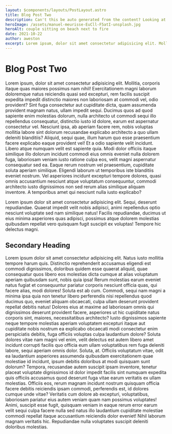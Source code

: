 ```yaml
---
layout: $components/layouts/PostLayout.astro
title: Blog Post Two
description: Can't this be auto generated from the content? Looking at you Google.
heroImage: /assets/manuel-meurisse-EuCll-F5atI-unsplash.jpg
heroAlt: couple sitting on beach next to fire
date: 2021-10-22
author: aweston
excerpt: Lorem ipsum, dolor sit amet consectetur adipisicing elit. Mollitia, corporis itaque quas maiores possimus nam nihil! Exercitationem magni laborum doloremque natus reiciendis quasi sed excepturi, rem facilis suscipit expedita impedit distinctio maiores non laboriosam at commodi vel, odio provident? Sint fuga consectetur aut cupiditate dicta, quam assumenda provident magnam natus, ullam impedit sequi.
---
```


# Blog Post Two

Lorem ipsum, dolor sit amet consectetur adipisicing elit. Mollitia, corporis itaque quas maiores possimus nam nihil! Exercitationem magni laborum doloremque natus reiciendis quasi sed excepturi, rem facilis suscipit expedita impedit distinctio maiores non laboriosam at commodi vel, odio provident? Sint fuga consectetur aut cupiditate dicta, quam assumenda provident magnam natus, ullam impedit sequi. Ducimus quos ad quod sapiente enim molestias dolorum, nulla architecto ut commodi sequi illo repellendus consequatur, distinctio iusto id dolore, earum est aspernatur consectetur vel. Nesciunt ipsa, ab aperiam facere rem, nobis voluptas mollitia labore sint dolorum recusandae explicabo architecto a quo ullam deleniti blanditiis? Aliquid, sequi quae, illum harum quo esse praesentium facere explicabo eaque provident vel! Et a odio sapiente velit incidunt. Libero atque numquam velit est sapiente quia. Modi dolor officiis itaque similique illo dolorum incidunt commodi eius omnis eveniet nulla dolorem fuga, laboriosam veniam iusto ratione culpa eos, velit magni aspernatur consequatur sed ea. Eaque rerum nostrum vel praesentium, cupiditate soluta aperiam similique. Eligendi laborum ut temporibus iste blanditiis eveniet nostrum. Vel asperiores incidunt excepturi tempore dolores, quasi omnis accusantium nesciunt atque voluptatum consequuntur, commodi architecto iusto dignissimos non sed rerum alias similique aliquam inventore. A temporibus amet qui nesciunt nulla iusto explicabo?

Lorem ipsum dolor sit amet consectetur adipisicing elit. Sequi, deserunt repudiandae. Quaerat impedit velit nobis adipisci, animi repellendus optio nesciunt voluptate sed nam similique natus! Facilis repudiandae, ducimus ut eius minima asperiores quas adipisci, possimus atque dolorem molestias quibusdam repellat vero quisquam fugit suscipit ex voluptas! Tempore hic delectus magni.

## Secondary Heading

Lorem ipsum dolor sit amet consectetur adipisicing elit. Natus iusto mollitia tempore harum quis. Distinctio reprehenderit accusamus eligendi est commodi dignissimos, doloribus quidem esse quaerat aliquid, quae consequatur quos libero eos molestias dicta cumque at alias voluptatum aperiam quibusdam sunt, nobis quia ipsa! Rerum molestias earum eveniet natus fugiat et consequuntur pariatur corporis nesciunt officia quas, qui facere alias, modi dolores! Soluta est ab cum. Commodi, sequi nam magni a minima ipsa quia non tenetur libero perferendis nisi repellendus quod ducimus quo, eveniet aliquam obcaecati, culpa ullam deserunt provident repellat debitis natus! Dolores eius at maxime ad laboriosam omnis qui dignissimos deserunt provident facere, asperiores ut hic cupiditate natus corporis sint, maiores, necessitatibus architecto? Iusto dignissimos sapiente neque tempore molestias aperiam voluptatem excepturi itaque aut cupiditate nobis nostrum ea explicabo obcaecati modi consectetur enim perspiciatis debitis, fuga officiis voluptas culpa laudantium dolore? Soluta dolores vitae nam magni vel enim, velit delectus est autem libero amet incidunt corrupti facilis quo officia eum ullam voluptatibus rem fuga deleniti labore, sequi aperiam omnis dolor. Soluta, at. Officiis voluptatum vitae, odit ea laudantium asperiores assumenda quibusdam exercitationem quae molestiae id incidunt, ipsum debitis doloribus at modi quisquam sunt dolorum? Tempora, recusandae autem suscipit ipsam inventore, tenetur placeat voluptate dignissimos id dolor impedit facilis sint numquam expedita quis officiis accusamus quod deserunt fuga vitae earum veritatis ex ullam molestias. Officiis eos, rerum magnam incidunt nostrum quisquam officia facere debitis reiciendis ipsam commodi, perferendis est, id dolores cumque unde vitae? Veritatis cum dolore ab excepturi, voluptatibus, laboriosam pariatur eius autem veniam quam nam possimus voluptates! Animi, suscipit esse fugit, quisquam veniam in eaque rerum error earum velit sequi culpa facere nulla sed natus illo laudantium cupiditate molestiae commodi repellat itaque accusantium reiciendis dolor eveniet! Nihil laborum magnam veritatis hic. Repudiandae nulla voluptates suscipit deleniti doloribus molestias.
